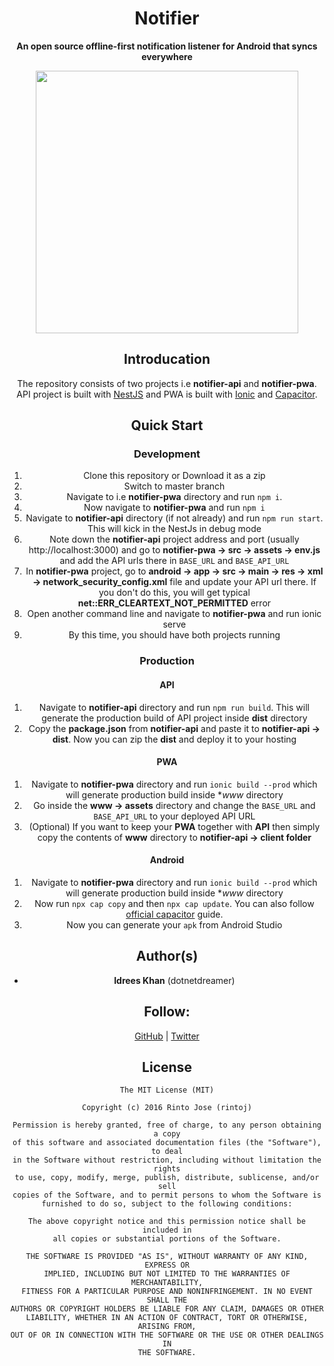 <div align="center">
  <h1>Notifier</h1>
  <p><strong>An open source offline-first notification listener for Android that syncs everywhere</strong></p>

<div align="center">
  <img src="https://github.com/dotnetdreamer/notifier/blob/master/_docs/screenshots/notification-arrive.gif" width="420" />
</div>

## Introducation
The repository consists of two projects i.e **notifier-api** and **notifier-pwa**. API project is built with [NestJS](https://nestjs.com/) and PWA is built with [Ionic](https://ionicframework.com/) and [Capacitor](https://capacitorjs.com/).

## <a name="quick-start"></a>Quick Start
### Development
1. Clone this repository or Download it as a zip
2. Switch to master branch
3. Navigate to i.e **notifier-pwa** directory and run `npm i`.
5. Now navigate to **notifier-pwa** and run `npm i`
6. Navigate to **notifier-api** directory (if not already) and run `npm run start`. This will kick in the NestJs in debug mode
7. Note down the **notifier-api** project address and port (usually http://localhost:3000) and go to **notifier-pwa -> src -> assets -> env.js** and add the API urls there in `BASE_URL` and `BASE_API_URL`
8. In **notifier-pwa** project, go to **android -> app -> src -> main -> res -> xml -> network_security_config.xml** file and update your API url there. If you don't do this, you will get typical **net::ERR_CLEARTEXT_NOT_PERMITTED** error 
9. Open another command line and navigate to **notifier-pwa** and run ionic serve
10. By this time, you should have both projects running

### Production
#### API
1. Navigate to **notifier-api** directory and run `npm run build`. This will generate the production build of API project inside **dist** directory
2. Copy the **package.json** from **notifier-api** and paste it to **notifier-api -> dist**. Now you can zip the **dist** and deploy it to your hosting

#### PWA
1. Navigate to **notifier-pwa** directory and run `ionic build --prod` which will generate production build inside **www* directory
2. Go inside the **www -> assets** directory and change the `BASE_URL` and `BASE_API_URL` to your deployed API URL
3. (Optional) If you want to keep your **PWA** together with **API** then simply copy the contents of **www** directory to **notifier-api -> client folder**

#### Android
1. Navigate to **notifier-pwa** directory and run `ionic build --prod` which will generate production build inside **www* directory
2. Now run `npx cap copy` and then `npx cap update`. You can also follow [official capacitor](https://capacitorjs.com/docs/android) guide.
3. Now you can generate your `apk` from Android Studio

## Author(s)
* **Idrees Khan** (dotnetdreamer)

## Follow:
[GitHub](https://github.com/dotnetdreamer)
| [Twitter](https://twitter.com/dotnetdreamer)

## License
```
The MIT License (MIT)

Copyright (c) 2016 Rinto Jose (rintoj)

Permission is hereby granted, free of charge, to any person obtaining a copy
of this software and associated documentation files (the "Software"), to deal
in the Software without restriction, including without limitation the rights
to use, copy, modify, merge, publish, distribute, sublicense, and/or sell
copies of the Software, and to permit persons to whom the Software is
furnished to do so, subject to the following conditions:

The above copyright notice and this permission notice shall be included in
all copies or substantial portions of the Software.

THE SOFTWARE IS PROVIDED "AS IS", WITHOUT WARRANTY OF ANY KIND, EXPRESS OR
IMPLIED, INCLUDING BUT NOT LIMITED TO THE WARRANTIES OF MERCHANTABILITY,
FITNESS FOR A PARTICULAR PURPOSE AND NONINFRINGEMENT. IN NO EVENT SHALL THE
AUTHORS OR COPYRIGHT HOLDERS BE LIABLE FOR ANY CLAIM, DAMAGES OR OTHER
LIABILITY, WHETHER IN AN ACTION OF CONTRACT, TORT OR OTHERWISE, ARISING FROM,
OUT OF OR IN CONNECTION WITH THE SOFTWARE OR THE USE OR OTHER DEALINGS IN
THE SOFTWARE.
```
